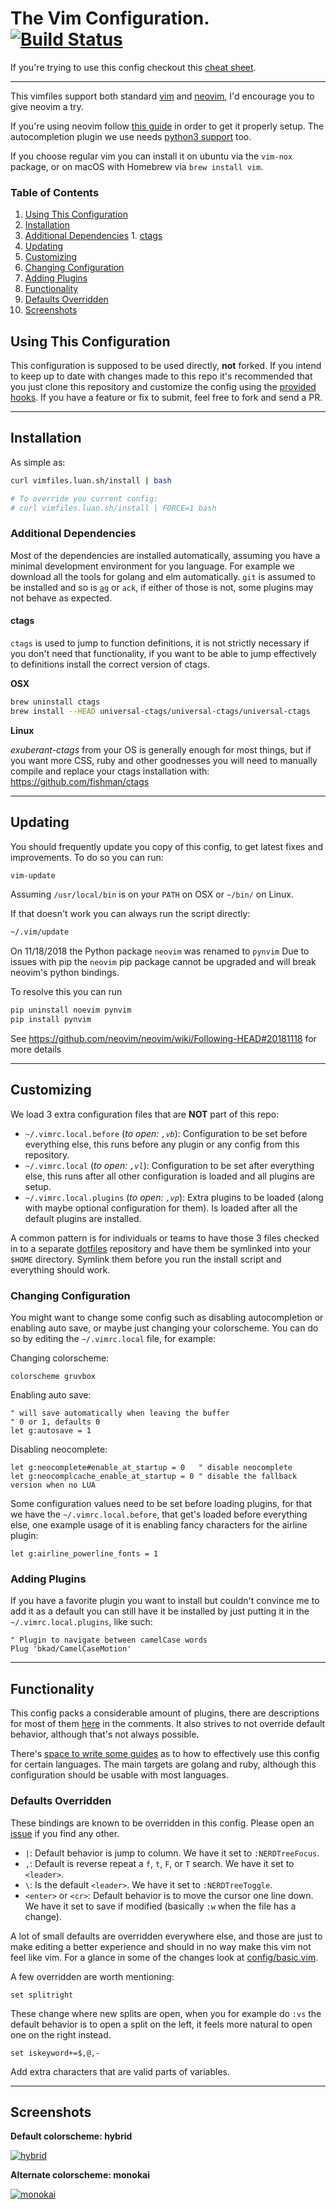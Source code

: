 # The Vim Configuration. [![Build Status](https://travis-ci.org/luan/vimfiles.svg?branch=master)](https://travis-ci.org/luan/vimfiles)

If you're trying to use this config checkout this [cheat
sheet](https://github.com/luan/vimfiles/wiki/Luan's-Vim-Cheat-Sheet).

---

This vimfiles support both standard [vim](http://www.vim.org/) and
[neovim](https://neovim.io/), I'd encourage you to give neovim a try.

If you're using neovim follow [this
guide](https://github.com/neovim/neovim/wiki/Installing-Neovim) in order to get
it properly setup. The autocompletion plugin we use needs [python3
support](https://github.com/zchee/deoplete-jedi/wiki/Setting-up-Python-for-Neovim) too.

If you choose regular vim you can install it on ubuntu via the `vim-nox` package, or
on macOS with Homebrew via `brew install vim`.

### Table of Contents

1. [Using This Configuration](#using-this-configuration)
1. [Installation](#installation)
  1. [Additional Dependencies](#additional-dependencies)
    1. [ctags](#ctags)
1. [Updating](#updating)
1. [Customizing](#customizing)
  1. [Changing Configuration](#changing-configuration)
  1. [Adding Plugins](#adding-plugins)
1. [Functionality](#functionality)
  1. [Defaults Overridden](#defaults-overridden)
1. [Screenshots](#screenshots)

## Using This Configuration

This configuration is supposed to be used directly, **not** forked. If you intend
to keep up to date with changes made to this repo it's recommended that you
just clone this repository and customize the config using the [provided
hooks](#customizing). If you have a feature or fix to submit, feel free to fork
and send a PR.

---

## Installation

As simple as:
```bash
curl vimfiles.luan.sh/install | bash

# To override you current config:
# curl vimfiles.luan.sh/install | FORCE=1 bash
```

### Additional Dependencies

Most of the dependencies are installed automatically, assuming you have a
minimal development environment for you language. For example we download all
the tools for golang and elm automatically.  `git` is assumed to be installed
and so is [`ag`](https://github.com/ggreer/the_silver_searcher) or `ack`, if either of those is not, some plugins may not behave
as expected.

#### ctags

`ctags` is used to jump to function definitions, it is not strictly necessary if
you don't need that functionality, if you want to be able to jump effectively
to definitions install the correct version of ctags.

**OSX**

```bash
brew uninstall ctags
brew install --HEAD universal-ctags/universal-ctags/universal-ctags
```

**Linux**

*exuberant-ctags* from your OS is generally enough for most things, but if you
want more CSS, ruby and other goodnesses you will need to manually compile and
replace your ctags installation with: https://github.com/fishman/ctags


---

## Updating

You should frequently update you copy of this config, to get latest fixes and
improvements. To do so you can run:
```bash
vim-update
```

Assuming `/usr/local/bin` is on your `PATH` on OSX or `~/bin/` on Linux.

If that doesn't work you can always run the script directly:
```bash
~/.vim/update
```

On 11/18/2018 the Python package `neovim` was renamed to `pynvim`
Due to issues with pip the `neovim` pip package cannot be upgraded and will break neovim's python bindings.

To resolve this you can run
```bash
pip uninstall noevim pynvim
pip install pynvim
```

See https://github.com/neovim/neovim/wiki/Following-HEAD#20181118 for more details

---

## Customizing

We load 3 extra configuration files that are **NOT** part of this repo:

* `~/.vimrc.local.before` (*to open: `,vb`*): Configuration to be set before everything else, this
  runs before any plugin or any config from this repository.
* `~/.vimrc.local` (*to open: `,vl`*): Configuration to be set after everything else, this runs
  after all other configuration is loaded and all plugins are setup.
* `~/.vimrc.local.plugins` (*to open: `,vp`*): Extra plugins to be loaded (along with maybe
  optional configuration for them). Is loaded after all the default plugins are
  installed.

A common pattern is for individuals or teams to have those 3 files checked in
to a separate [dotfiles](https://github.com/luan/dotfiles) repository and have
them be symlinked into your `$HOME` directory. Symlink them before you run the
install script and everything should work.

### Changing Configuration

You might want to change some config such as disabling autocompletion or
enabling auto save, or maybe just changing your colorscheme.  You can do so by
editing the `~/.vimrc.local` file, for example:

Changing colorscheme:
```vim
colorscheme gruvbox
```

Enabling auto save:
```vim
" will save automatically when leaving the buffer
" 0 or 1, defaults 0
let g:autosave = 1
```

Disabling neocomplete:
```vim
let g:neocomplete#enable_at_startup = 0   " disable neocomplete
let g:neocomplcache_enable_at_startup = 0 " disable the fallback version when no LUA
```

Some configuration values need to be set before loading plugins, for that we
have the `~/.vimrc.local.before`, that get's loaded before everything else, one
example usage of it is enabling fancy characters for the airline plugin:
```vim
let g:airline_powerline_fonts = 1
```

### Adding Plugins

If you have a favorite plugin you want to install but couldn't convince me to
add it as a default you can still have it be installed by just putting it in
the `~/.vimrc.local.plugins`, like such:
```vim
" Plugin to navigate between camelCase words
Plug 'bkad/CamelCaseMotion'
```

---

## Functionality

This config packs a considerable amount of plugins, there are descriptions for
most of them [here](Plug.vim) in the comments. It also strives to not override
default behavior, although that's not always possible.

There's [space to write some
guides](https://github.com/luan/vimfiles/issues/56) as to how to effectively
use this config for certain languages. The main targets are golang and ruby,
although this configuration should be usable with most languages.

### Defaults Overridden

These bindings are known to be overridden in this config. Please open an
[issue](https://github.com/luan/vimfiles/issues/new) if you find any other.
* `|`: Default behavior is jump to column. We have it set to `:NERDTreeFocus`.
* `,`: Default is reverse repeat a `f`, `t`, `F`, or `T` search. We have it set to `<leader>`.
* `\`: Is the default `<leader>`. We have it set to `:NERDTreeToggle`.
* `<enter>` or `<cr>`: Default behavior is to move the cursor one line down. We
  have it set to save if modified (basically `:w` when the file has a change).

A lot of small defaults are overridden everywhere else, and those are just to
make editing a better experience and should in no way make this vim not feel
like vim. For a glance in some of the changes look at
[config/basic.vim](config/basic.vim).

A few overridden are worth mentioning:

```vim
set splitright
```
These change where new splits are open, when you for example do `:vs` the
default behavior is to open a split on the left, it feels more natural to open
one on the right instead.

```vim
set iskeyword+=$,@,-
```
Add extra characters that are valid parts of variables.

---

## Screenshots

**Default colorscheme: hybrid**

[![hybrid](https://github.com/luan/vimfiles/raw/master/screenshots/hybrid.png)](https://github.com/luan/vimfiles/raw/master/screenshots/hybrid.png)

**Alternate colorscheme: monokai**

[![monokai](https://github.com/luan/vimfiles/raw/master/screenshots/monokai.png)](https://github.com/luan/vimfiles/raw/master/screenshots/monokai.png)

